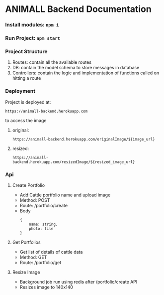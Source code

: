 # ANIMALL Backend Documentation

### Install modules: `npm i`
### Run Project: `npm start`

### Project Structure
1. Routes: contain all the available routes 
2. DB: contain the model schema to store messages in database 
3. Controllers: contain the logic and implementation of functions called on hitting a route

### Deployment
Project is deployed at: 

`https://animall-backend.herokuapp.com`

to access the image
1. original: 

    `https://animall-backend.herokuapp.com/originalImage/${image_url}`

2. resized:

    `https://animall-backend.herokuapp.com/resizedImage/${resized_image_url}`



### Api

 1. Create Portfolio
    <ul>
    <li> Add Cattle portfolio name and upload image</li>
    <li> Method: POST  </li>
    <li> Route: /portfolio/create 
    </li>
    <li> Body

        {
            name: string,
            photo: file
        }
    </li>
    </ul>    

2. Get Portfolios
    <ul>
    <li> Get list of details of cattle data </li>
    <li> Method: GET  </li>
    <li> Route: /portfolio/get
    </ul>

3. Resize Image
    <ul>
    <li> Background job run using redis after /portfolio/create API </li>
    <li>Resizes image to 140x140</li>
    </ul>
